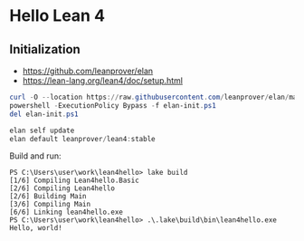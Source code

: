 # Hello Lean 4

## Initialization

- https://github.com/leanprover/elan
- https://lean-lang.org/lean4/doc/setup.html

```ps1
curl -O --location https://raw.githubusercontent.com/leanprover/elan/master/elan-init.ps1
powershell -ExecutionPolicy Bypass -f elan-init.ps1
del elan-init.ps1

elan self update
elan default leanprover/lean4:stable
```

Build and run:

```
PS C:\Users\user\work\lean4hello> lake build
[1/6] Compiling Lean4hello.Basic
[2/6] Compiling Lean4hello
[2/6] Building Main
[3/6] Compiling Main
[6/6] Linking lean4hello.exe
PS C:\Users\user\work\lean4hello> .\.lake\build\bin\lean4hello.exe     
Hello, world!
```
